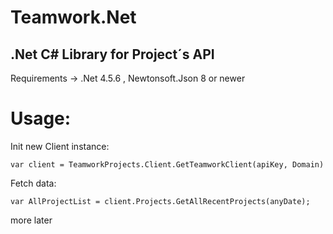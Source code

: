 # Teamwork.Net

## .Net C# Library for Project´s API
Requirements -> .Net 4.5.6 , Newtonsoft.Json 8 or newer

# Usage: 
Init new Client instance:

`var client = TeamworkProjects.Client.GetTeamworkClient(apiKey, Domain)`

Fetch data:

`var AllProjectList = client.Projects.GetAllRecentProjects(anyDate);`



more later
